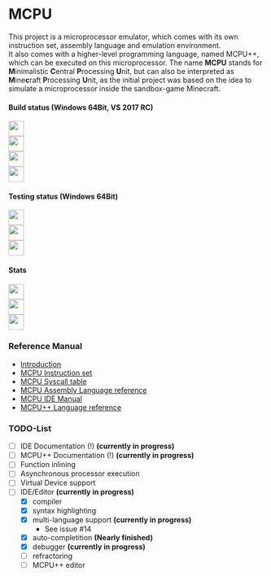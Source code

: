 # MCPU
This project is a microprocessor emulator, which comes with its own instruction set, assembly language and emulation environment.  
It also comes with a higher-level programming language, named MCPU++, which can be executed on this microprocessor.
The name **MCPU** stands for **M**inimalistic **C**entral **P**rocessing **U**nit, but can also be interpreted as **M**ine**c**raft **P**rocessing **U**nit, as the initial project was based on the idea to simulate a microprocessor inside the sandbox-game Minecraft.

#### Build status (Windows 64Bit, VS 2017 RC)
[<img src="https://ci.appveyor.com/api/projects/status/k9t9jqap2iemau3c/branch/master?svg=true&pendingText=master%20-%20pending&failingText=master%20-%20failed&passingText=master%20-%20passed" height="30"/>](https://ci.appveyor.com/project/Unknown6656/mcpu/branch/master)<br/>
[<img src="https://ci.appveyor.com/api/projects/status/k9t9jqap2iemau3c/branch/dev?svg=true&pendingText=dev%20-%20pending&failingText=dev%20-%20failed&passingText=dev%20-%20passed" height="30"/>](https://ci.appveyor.com/project/Unknown6656/mcpu/branch/dev)<br/>
[<img src="https://ci.appveyor.com/api/projects/status/k9t9jqap2iemau3c/branch/mcpu%2B%2B?svg=true&pendingText=mcpu%2B%2B%20-%20pending&failingText=mcpu%2B%2B%20-%20failed&passingText=mcpu%2B%2B%20-%20passed" height="30"/>](https://ci.appveyor.com/project/Unknown6656/mcpu/branch/mcpu%2B%2B)<br/>
[<img src="https://img.shields.io/github/release/Unknown6656/MCPU.svg" height="30"/>](https://github.com/Unknown6656/MCPU/releases)

#### Testing status (Windows 64Bit)
[<img src="https://ci.appveyor.com/api/projects/status/fyvayfc9e82xh6eg/branch/master?svg=true&pendingText=master%20-%20pending&failingText=master%20-%20failed&passingText=master%20-%20passed" height="30"/>](https://ci.appveyor.com/project/Unknown6656/mcpu-he9wv/branch/master)<br/>
[<img src="https://ci.appveyor.com/api/projects/status/fyvayfc9e82xh6eg/branch/dev?svg=true&pendingText=dev%20-%20pending&failingText=dev%20-%20failed&passingText=dev%20-%20passed" height="30"/>](https://ci.appveyor.com/project/Unknown6656/mcpu-he9wv/branch/dev)<br/>
[<img src="https://ci.appveyor.com/api/projects/status/fyvayfc9e82xh6eg/branch/mcpu%2B%2B?svg=true&pendingText=mcpu%2B%2B%20-%20pending&failingText=mcpu%2B%2B%20-%20failed&passingText=mcpu%2B%2B%20-%20passed" height="30"/>](https://ci.appveyor.com/project/Unknown6656/mcpu-he9wv/branch/mcpu%2B%2B)

#### Stats
[<img src="https://img.shields.io/issuestats/i/github/Unknown6656/MCPU.svg" height="30"/>](https://github.com/Unknown6656/MCPU/issues)<br/>
[<img src="https://img.shields.io/issuestats/p/github/Unknown6656/MCPU.svg" height="30"/>](https://github.com/Unknown6656/MCPU/pulls)<br/>
[<img src="https://img.shields.io/github/downloads/Unknown6656/MCPU/total.svg" height="30"/><br/>](https://github.com/Unknown6656/MCPU/releases)

### Reference Manual

* [Introduction](https://github.com/Unknown6656/MCPU/tree/master/Documentation/introduction.md)
* [MCPU Instruction set](https://github.com/Unknown6656/MCPU/tree/master/Documentation/instruction-set.md)
* [MCPU Syscall table](https://github.com/Unknown6656/MCPU/tree/mastern/Documentation/syscalls.md)
* [MCPU Assembly Language reference](https://github.com/Unknown6656/MCPU/tree/master/Documentation/language-reference.md)
* [MCPU IDE Manual](https://github.com/Unknown6656/MCPU/tree/master/Documentation/ide.md)
* [MCPU++ Language reference](https://github.com/Unknown6656/MCPU/tree/master/Documentation/mcpu++.md)

### TODO-List

- [ ] IDE Documentation (!) **(currently in progress)**
- [ ] MCPU++ Documentation (!) **(currently in progress)**
- [ ] Function inlining
- [ ] Asynchronous processor execution
- [ ] Virtual Device support
- [ ] IDE/Editor **(currently in progress)**
    - [x] compiler
    - [x] syntax highlighting
    - [X] multi-language support **(currently in progress)**
        - See issue #14
    - [x] auto-completition **(Nearly finished)**
    - [x] debugger **(currently in progress)**
    - [ ] refractoring
    - [ ] MCPU++ editor
